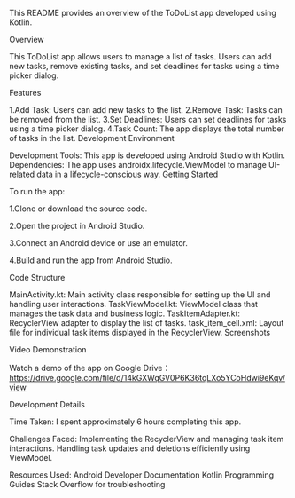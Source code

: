 This README provides an overview of the ToDoList app developed using Kotlin.

Overview

This ToDoList app allows users to manage a list of tasks. Users can add new tasks, remove existing tasks, and set deadlines for tasks using a time picker dialog.

Features

1.Add Task: Users can add new tasks to the list.
2.Remove Task: Tasks can be removed from the list.
3.Set Deadlines: Users can set deadlines for tasks using a time picker dialog.
4.Task Count: The app displays the total number of tasks in the list.
Development Environment

Development Tools: This app is developed using Android Studio with Kotlin.
Dependencies: The app uses androidx.lifecycle.ViewModel to manage UI-related data in a lifecycle-conscious way.
Getting Started

To run the app:

1.Clone or download the source code.

2.Open the project in Android Studio.

3.Connect an Android device or use an emulator.

4.Build and run the app from Android Studio.

Code Structure

MainActivity.kt: Main activity class responsible for setting up the UI and handling user interactions.
TaskViewModel.kt: ViewModel class that manages the task data and business logic.
TaskItemAdapter.kt: RecyclerView adapter to display the list of tasks.
task_item_cell.xml: Layout file for individual task items displayed in the RecyclerView.
Screenshots



Video Demonstration

Watch a demo of the app on Google Drive：https://drive.google.com/file/d/14kGXWqGV0P6K36tqLXo5YCoHdwi9eKqv/view

Development Details

Time Taken: I spent approximately 6 hours completing this app.

Challenges Faced:
Implementing the RecyclerView and managing task item interactions.
Handling task updates and deletions efficiently using ViewModel.

Resources Used:
Android Developer Documentation
Kotlin Programming Guides
Stack Overflow for troubleshooting
